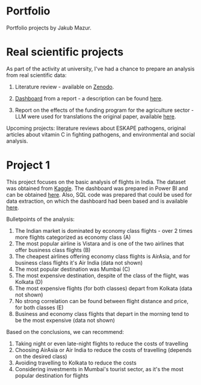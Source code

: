 # Portfolio
Portfolio projects by Jakub Mazur.

# Real scientific projects
As part of the activity at university, I've had a chance to prepare an analysis from real scientific data:
1) Literature review - available on [Zenodo](https://doi.org/10.5281/zenodo.15640143).
   
2) [Dashboard](https://github.com/AaKuba/Portfolio/blob/e11f87003f9d5c86531726e7679ecadd8fe39eef/Scientific%20dashboard.pdf) from a report - a description can be found [here](https://github.com/AaKuba/Portfolio/blob/d81c718e847164bc03c56abdb660f00f0e464316/Projects%20files/Description%20-%20scientific%20dashboard).
3) Report on the effects of the funding program for the agriculture sector - LLM were used for translations the original paper, available [here](https://github.com/AaKuba/Portfolio/blob/fe725c8ed851efdfcdc2808ddca7bfb91bfe76a4/Projects%20files/Jakub%20Mazur%20-%20O%20efektach%20statystycznych%20poddzia%C5%82ania%206%2C2%20ENG.pdf).

Upcoming projects: literature reviews about ESKAPE pathogens, original articles about vitamin C in fighting pathogens, and environmental and social analysis.

# Project 1 
This project focuses on the basic analysis of flights in India. The dataset was obtained from [Kaggle](https://www.kaggle.com/datasets/rohitgrewal/airlines-flights-data).
The dashboard was prepared in Power BI and can be obtained [here](https://github.com/AaKuba/Portfolio/blob/3ecf810c7d119ce906bbea2917deb0516db4ee75/Projects%20files/Flight%20analysis%20porfolio.pbix).
Also, SQL code was prepared that could be used for data extraction, on which the dashboard had been based and is available [here](https://github.com/AaKuba/Portfolio/blob/fa9b092ca693a3410a5078e0fadb6b08f203f891/Projects%20files/Project%201%20-%20flight%20analysis%20SQL%20code).

Bulletpoints of the analysis:
1) The Indian market is dominated by economy class flights - over 2 times more flights categorized as economy class (A)
2) The most popular airline is Vistara and is one of the two airlines that offer business class flights (B)
3) The cheapest airlines offering economy class flights is AirAsia, and for business class flights it's Air India (data not shown)
4) The most popular destination was Mumbai (C)
5) The most expensive destination, despite of the class of the flight, was Kolkata (D)
6) The most expensive flights (for both classes) depart from Kolkata (data not shown)
7) No strong correlation can be found between flight distance and price, for both classes (E)
8) Business and economy class flights that depart in the morning tend to be the most expensive (data not shown)

Based on the conclusions, we can recommend:
1) Taking night or even late-night flights to reduce the costs of travelling
2) Choosing AirAsia or Air India to reduce the costs of travelling (depends on the desired class)
3) Avoiding travelling to Kolkata to reduce the costs
4) Considering investments in Mumbai's tourist sector, as it's the most popular destination for flights
